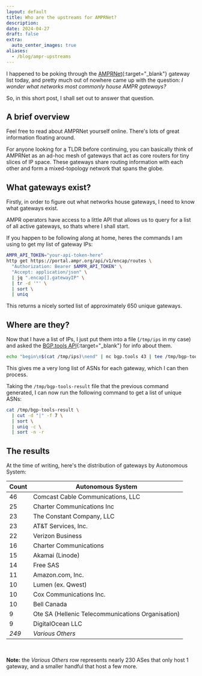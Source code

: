 ```yaml
---
layout: default
title: Who are the upstreams for AMPRNet?
description: 
date: 2024-04-27
draft: false
extra:
  auto_center_images: true
aliases:
  - /blog/ampr-upstreams
---
```


I happened to be poking through the [AMPRNet](https://ampr.org){:target="_blank"} gateway list today, and pretty much out of nowhere came up with the question: *I wonder what networks most commonly house AMPR gateways?*

So, in this short post, I shall set out to answer that question.

## A brief overview

Feel free to read about AMPRNet yourself online. There's lots of great information floating around.

For anyone looking for a TLDR before continuing, you can basically think of AMPRNet as an ad-hoc mesh of gateways that act as core routers for tiny slices of IP space. These gateways share routing information with each other and form a mixed-topology network that spans the globe.

## What gateways exist?

Firstly, in order to figure out what networks house gateways, I need to know what gateways exist.

AMPR operators have access to a little API that allows us to query for a list of all active gateways, so thats where I shall start.

If you happen to be following along at home, heres the commands I am using to get my list of gateway IPs:

```bash
AMPR_API_TOKEN="your-api-token-here"
http get https://portal.ampr.org/api/v1/encap/routes \
  "Authorization: Bearer $AMPR_API_TOKEN" \
  "Accept: application/json" \
  | jq ".encap[].gatewayIP" \
  | tr -d '"' \
  | sort \
  | uniq
```

This returns a nicely sorted list of approximately 650 unique gateways.

## Where are they?

Now that I have a list of IPs, I just put them into a file (`/tmp/ips` in my case) and asked the [BGP.tools API](https://bgp.tools/kb/api){:target="_blank"} for info about them.

```bash
echo "begin\n$(cat /tmp/ips)\nend" | nc bgp.tools 43 | tee /tmp/bgp-tools-result
```

This gives me a very long list of ASNs for each gateway, which I can then process.

Taking the `/tmp/bgp-tools-result` file that the previous command generated, I can now run the following command to get a list of unique ASNs:

```bash
cat /tmp/bgp-tools-result \
  | cut -d "|" -f 7 \
  | sort \
  | uniq -c \
  | sort -n -r
```

## The results

At the time of writing, here's the distribution of gateways by Autonomous System:

| Count | Autonomous System                                 |
|-------|---------------------------------------------------|
| 46    | Comcast Cable Communications, LLC                 |
| 25    | Charter Communications Inc                        |
| 23    | The Constant Company, LLC                         |
| 23    | AT&T Services, Inc.                               |
| 22    | Verizon Business                                  |
| 16    | Charter Communications                            |
| 15    | Akamai (Linode)                                   |
| 14    | Free SAS                                          |
| 11    | Amazon.com, Inc.                                  |
| 10    | Lumen (ex. Qwest)                                 |
| 10    | Cox Communications Inc.                           |
| 10    | Bell Canada                                       |
| 9     | Ote SA (Hellenic Telecommunications Organisation) |
| 9     | DigitalOcean LLC                                  |
| *249* | *Various Others*                                  |

<br>

**Note:** the *Various Others* row represents nearly 230 ASes that only host 1 gateway, and a smaller handful that host a few more.
